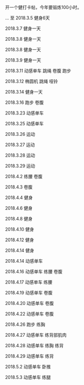 开一个健打卡帖，今年要锻炼100小时。

...  至 2018.3.5 健身6天

2018.3.7 健身一天

2018.3.8 健身一天

2018.3.8 健身一天

2018.3.9 健身一天

2018.3.11 动感单车 跳绳 卷腹 跑步

2018.3.12 椭圆机 跳绳 哑铃

2018.3.14 健身一天

2018.3.16 跑步 卷腹

2018.3.23 动感单车

2018.3.25 动感单车

2018.3.26 运动

2018.3.27 运动

2018.3.28 运动

2018.3.29 运动

2018.4.2 练腰 卷腹

2018.4.3 卷腹

2018.4.4 健身

2018.4.6 健身

2018.4.8 健身

2018.4.10 健身

2018.4.12 健身

2018.4.14 健身

2018.4.14 动感单车

2018.4.16 动感单车 练腰 卷腹

2018.4.17 动感单车 练腰

2018.4.19 动感单车 卷腹

2018.4.20 动感单车 卷腹

2018.4.22 动感单车 卷腹

2018.4.26 跑步 练胸

2018.4.27 动感单车 练背部肌肉

2018.4.28 动感单车 练胸 练背

2018.4.29 动感单车 练背

2018.5.2 动感单车 卧推

2018.5.3 动感单车 练腿
